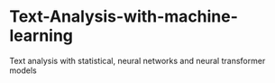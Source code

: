 # Text-Analysis-with-machine-learning
Text analysis with statistical, neural networks and neural transformer models
